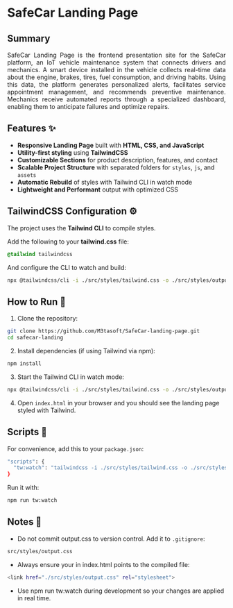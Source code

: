 # SafeCar Landing Page

## Summary
<p align="justify">
SafeCar Landing Page is the frontend presentation site for the SafeCar platform, an IoT vehicle maintenance system that connects drivers and mechanics. A smart device installed in the vehicle collects real-time data about the engine, brakes, tires, fuel consumption, and driving habits. Using this data, the platform generates personalized alerts, facilitates service appointment management, and recommends preventive maintenance. Mechanics receive automated reports through a specialized dashboard, enabling them to anticipate failures and optimize repairs.
</p>

## Features ✨
- **Responsive Landing Page** built with **HTML, CSS, and JavaScript**
- **Utility-first styling** using **TailwindCSS**
- **Customizable Sections** for product description, features, and contact
- **Scalable Project Structure** with separated folders for `styles`, `js`, and `assets`
- **Automatic Rebuild** of styles with Tailwind CLI in watch mode
- **Lightweight and Performant** output with optimized CSS

## TailwindCSS Configuration ⚙
The project uses the **Tailwind CLI** to compile styles.  

Add the following to your **tailwind.css** file:
```css
@tailwind tailwindcss
```

And configure the CLI to watch and build:
```bash
npx @tailwindcss/cli -i ./src/styles/tailwind.css -o ./src/styles/output.css --watch
```

## How to Run 🚀

1. Clone the repository:
```bash
git clone https://github.com/M3tasoft/SafeCar-landing-page.git
cd safecar-landing
```

2. Install dependencies (if using Tailwind via npm):
```bash
npm install
```

3. Start the Tailwind CLI in watch mode:
```bash
npx @tailwindcss/cli -i ./src/styles/tailwind.css -o ./src/styles/output.css --watch
```

4. Open <code>index.html</code> in your browser and you should see the landing page styled with Tailwind.

## Scripts 📜

For convenience, add this to your <code>package.json</code>:
```bash
"scripts": {
  "tw:watch": "tailwindcss -i ./src/styles/tailwind.css -o ./src/styles/output.css --watch"
}
```

Run it with:
```bash
npm run tw:watch
```

## Notes 📝

* Do not commit output.css to version control. Add it to <code>.gitignore</code>:
```bash
src/styles/output.css
```

* Always ensure your <code><link></code> in index.html points to the compiled file:
```bash
<link href="./src/styles/output.css" rel="stylesheet">
```

* Use npm run tw:watch during development so your changes are applied in real time.